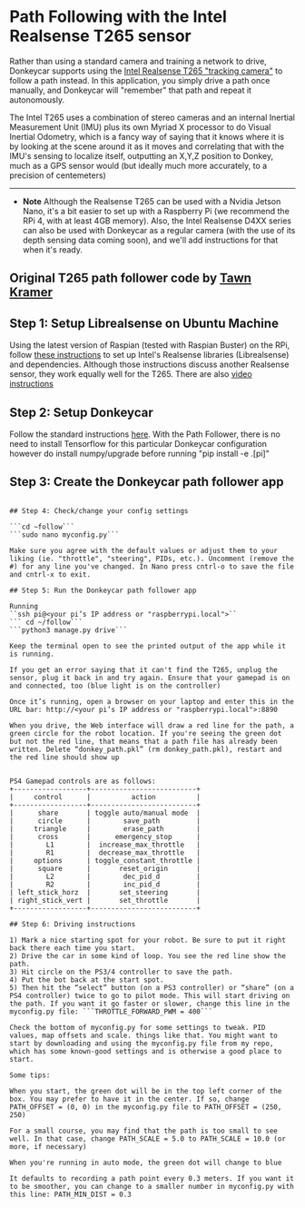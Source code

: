 
# Path Following with the Intel Realsense T265 sensor

Rather than using a standard camera and training a network to drive, Donkeycar supports using the [Intel Realsense T265 "tracking camera"](https://www.intelrealsense.com/tracking-camera-t265/) to follow a path instead. In this application, you simply drive a path once manually, and Donkeycar will "remember" that path and repeat it autonomously.

The Intel T265 uses a combination of stereo cameras and an internal Inertial Measurement Unit (IMU) plus its own Myriad X processor to do Visual Inertial Odometry, which is a fancy way of saying that it knows where it is by looking at the scene around it as it moves and correlating that with the IMU's sensing to localize itself, outputting an X,Y,Z position to Donkey, much as a GPS sensor would (but ideally much more accurately, to a precision of centemeters)

---------------
* **Note** Although the Realsense T265 can be used with a Nvidia Jetson Nano, it's a bit easier to set up with a Raspberry Pi (we recommend the RPi 4, with at least 4GB memory). Also, the Intel Realsense D4XX series can also be used with Donkeycar as a regular camera (with the use of its depth sensing data coming soon), and we'll add instructions for that when it's ready.

Original T265 path follower code by [Tawn Kramer](https://github.com/tawnkramer/donkey)
----


## Step 1: Setup Librealsense on Ubuntu Machine

Using the latest version of Raspian (tested with Raspian Buster) on the RPi, follow [these instructions](https://github.com/acrobotic/Ai_Demos_RPi/wiki/Raspberry-Pi-4-and-Intel-RealSense-D435) to set up Intel's Realsense libraries (Librealsense) and dependencies. Although those instructions discuss another Realsense sensor, they work equally well for the T265. There are also [video instructions](https://www.youtube.com/watch?v=LBIBUntnxp8)

## Step 2: Setup Donkeycar

Follow the standard instructions [here](../guide/install_software.md). With the Path Follower, there is no need to install Tensorflow for this particular Donkeycar configuration however do install numpy/upgrade before running "pip install -e .[pi]"

## Step 3: Create the Donkeycar path follower app

```donkey createcar --path ~/follow --template path_follow

## Step 4: Check/change your config settings

```cd ~follow```
```sudo nano myconfig.py```

Make sure you agree with the default values or adjust them to your liking (ie. "throttle", "steering", PIDs, etc.). Uncomment (remove the #) for any line you've changed. In Nano press cntrl-o to save the file and cntrl-x to exit.

## Step 5: Run the Donkeycar path follower app

Running
``ssh pi@<your pi’s IP address or "raspberrypi.local">``
``` cd ~/follow``` 
```python3 manage.py drive```

Keep the terminal open to see the printed output of the app while it is running.

If you get an error saying that it can't find the T265, unplug the sensor, plug it back in and try again. Ensure that your gamepad is on and connected, too (blue light is on the controller)

Once it’s running, open a browser on your laptop and enter this in the URL bar: http://<your pi’s IP address or "raspberrypi.local">:8890

When you drive, the Web interface will draw a red line for the path, a green circle for the robot location. If you're seeing the green dot but not the red line, that means that a path file has already been written. Delete “donkey_path.pkl” (rm donkey_path.pkl), restart and the red line should show up


PS4 Gamepad controls are as follows:
+------------------+--------------------------+
|     control      |          action          |
+------------------+--------------------------+
|      share       | toggle auto/manual mode  |
|      circle      |        save_path         |
|     triangle     |        erase_path        |
|      cross       |      emergency_stop      |
|        L1        |  increase_max_throttle   |
|        R1        |  decrease_max_throttle   |
|     options      | toggle_constant_throttle |
|      square      |       reset_origin       |
|        L2        |        dec_pid_d         |
|        R2        |        inc_pid_d         |
| left_stick_horz  |       set_steering       |
| right_stick_vert |       set_throttle       |
+------------------+--------------------------+

## Step 6: Driving instructions

1) Mark a nice starting spot for your robot. Be sure to put it right back there each time you start.
2) Drive the car in some kind of loop. You see the red line show the path.
3) Hit circle on the PS3/4 controller to save the path.
4) Put the bot back at the start spot.
5) Then hit the “select” button (on a PS3 controller) or “share” (on a PS4 controller) twice to go to pilot mode. This will start driving on the path. If you want it go faster or slower, change this line in the myconfig.py file: ```THROTTLE_FORWARD_PWM = 400```

Check the bottom of myconfig.py for some settings to tweak. PID values, map offsets and scale. things like that. You might want to start by downloading and using the myconfig.py file from my repo, which has some known-good settings and is otherwise a good place to start.

Some tips:

When you start, the green dot will be in the top left corner of the box. You may prefer to have it in the center. If so, change PATH_OFFSET = (0, 0) in the myconfig.py file to PATH_OFFSET = (250, 250)

For a small course, you may find that the path is too small to see well. In that case, change PATH_SCALE = 5.0 to PATH_SCALE = 10.0 (or more, if necessary)

When you're running in auto mode, the green dot will change to blue

It defaults to recording a path point every 0.3 meters. If you want it to be smoother, you can change to a smaller number in myconfig.py with this line: PATH_MIN_DIST = 0.3
